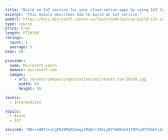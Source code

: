 ```yaml
---
title: "Build an IoT service for your cloud-native apps by using IoT Central"
excerpt: "This module describes how to build an IoT service."
webUrl: https://docs.microsoft.com/en-us/learn/modules/cna-build-iot-service/
type: course
price: Free
length: PT1H31M
ratings:
  count: 1
  average: 5
heat: 50

provider:
  name: Microsoft Learn
  domain: microsoft.com
  images:
    - url: /assets/images/organizations/microsoft.com-50x50.jpg
      width: 50
      height: 50

levels:
  - Intermediate

topics:
  - Azure
  - IoT

secured: "B0v+xHBT1+iCgPQ19MpNZoeqjkRqW/r2AkLyQYtmWkUsAITNYhy9TYdGkFjd4amxoWPdLarQ7VbfKZ1P5IdFr1+fD0670X7rwLDjZ6OI+8tz6+6HL89zrO/KE7TaIL2fd5IuAGPJc4dLO3Jvn3aCwgu+dFRamgJNIkwX992kIMF9x/Fwq8akDMIK2Be/MAmmEkgwlli8VflvY003VDyZI+h7qYu921DaBBhIue5Fl3cLVkmwwp04Xhi6gA7nJZPNo8591b+T4/5CjnjZhpDCtpJ3qec5LATEDp7DyXSgSAEd/YdqaIH95pfhl5t4Q1AOmR9qxu+yCy72INB4mL87nLvMck3xiuACkqYVRxrfvHtwJZVeOmIooKLGQLCG2Yw9FyTQQtEnaqyO4qmw8kOyGw==;bokykyZOkjiqwNSIcQkz0Q=="
---
```


